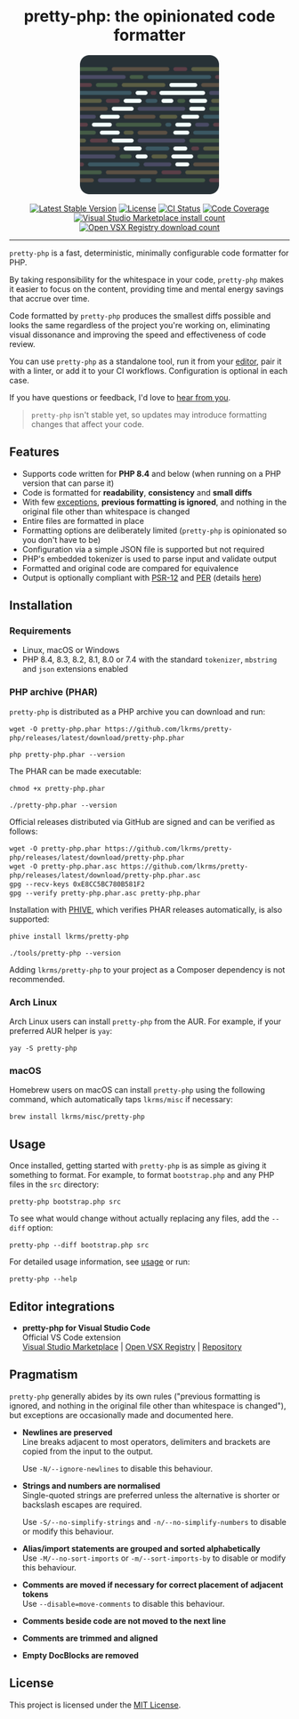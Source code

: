 <h1 align="center">pretty-php: the opinionated code formatter</h1>

<p align="center">
  <a href="https://github.com/lkrms/pretty-php">
    <img src="https://github.com/lkrms/pretty-php/raw/main/images/logo-600x600-rounded.png" alt="pretty-php logo" width="250">
  </a>
<p>

<p align="center">
  <a href="https://packagist.org/packages/lkrms/pretty-php"><img src="https://poser.pugx.org/lkrms/pretty-php/v" alt="Latest Stable Version" /></a>
  <a href="https://packagist.org/packages/lkrms/pretty-php"><img src="https://poser.pugx.org/lkrms/pretty-php/license" alt="License" /></a>
  <a href="https://github.com/lkrms/pretty-php/actions"><img src="https://github.com/lkrms/pretty-php/actions/workflows/ci.yml/badge.svg" alt="CI Status" /></a>
  <a href="https://codecov.io/gh/lkrms/pretty-php"><img src="https://codecov.io/gh/lkrms/pretty-php/graph/badge.svg?token=W0KVZU718K" alt="Code Coverage" /></a>
  <a href="https://marketplace.visualstudio.com/items?itemName=lkrms.pretty-php"><img src="https://img.shields.io/visual-studio-marketplace/i/lkrms.pretty-php?label=Marketplace%20installs&color=%230066b8" alt="Visual Studio Marketplace install count" /></a>
  <a href="https://open-vsx.org/extension/lkrms/pretty-php"><img src="https://img.shields.io/open-vsx/dt/lkrms/pretty-php?label=Open%20VSX%20downloads&color=%23a60ee5" alt="Open VSX Registry download count" /></a>
</p>

---

`pretty-php` is a fast, deterministic, minimally configurable code formatter for
PHP.

By taking responsibility for the whitespace in your code, `pretty-php` makes it
easier to focus on the content, providing time and mental energy savings that
accrue over time.

Code formatted by `pretty-php` produces the smallest diffs possible and looks
the same regardless of the project you're working on, eliminating visual
dissonance and improving the speed and effectiveness of code review.

You can use `pretty-php` as a standalone tool, run it from your [editor][], pair
it with a linter, or add it to your CI workflows. Configuration is optional in
each case.

If you have questions or feedback, I'd love to [hear from you][discuss].

> `pretty-php` isn't stable yet, so updates may introduce formatting changes
> that affect your code.

## Features

- Supports code written for **PHP 8.4** and below (when running on a PHP version
  that can parse it)
- Code is formatted for **readability**, **consistency** and **small diffs**
- With few [exceptions](#pragmatism), **previous formatting is ignored**, and
  nothing in the original file other than whitespace is changed
- Entire files are formatted in place
- Formatting options are deliberately limited (`pretty-php` is opinionated so
  you don't have to be)
- Configuration via a simple JSON file is supported but not required
- PHP's embedded tokenizer is used to parse input and validate output
- Formatted and original code are compared for equivalence
- Output is optionally compliant with [PSR-12][] and [PER][] (details
  [here](docs/PSR-12.md))

## Installation

### Requirements

- Linux, macOS or Windows
- PHP 8.4, 8.3, 8.2, 8.1, 8.0 or 7.4 with the standard `tokenizer`, `mbstring`
  and `json` extensions enabled

### PHP archive (PHAR)

`pretty-php` is distributed as a PHP archive you can download and run:

```shell
wget -O pretty-php.phar https://github.com/lkrms/pretty-php/releases/latest/download/pretty-php.phar
```

```shell
php pretty-php.phar --version
```

The PHAR can be made executable:

```shell
chmod +x pretty-php.phar
```

```shell
./pretty-php.phar --version
```

Official releases distributed via GitHub are signed and can be verified as
follows:

```shell
wget -O pretty-php.phar https://github.com/lkrms/pretty-php/releases/latest/download/pretty-php.phar
wget -O pretty-php.phar.asc https://github.com/lkrms/pretty-php/releases/latest/download/pretty-php.phar.asc
gpg --recv-keys 0xE8CC5BC780B581F2
gpg --verify pretty-php.phar.asc pretty-php.phar
```

Installation with [PHIVE][], which verifies PHAR releases automatically, is also
supported:

```shell
phive install lkrms/pretty-php
```

```shell
./tools/pretty-php --version
```

Adding `lkrms/pretty-php` to your project as a Composer dependency is not
recommended.

### Arch Linux

Arch Linux users can install `pretty-php` from the AUR. For example, if your
preferred AUR helper is `yay`:

```shell
yay -S pretty-php
```

### macOS

Homebrew users on macOS can install `pretty-php` using the following command,
which automatically taps `lkrms/misc` if necessary:

```shell
brew install lkrms/misc/pretty-php
```

## Usage

Once installed, getting started with `pretty-php` is as simple as giving it
something to format. For example, to format `bootstrap.php` and any PHP files in
the `src` directory:

```shell
pretty-php bootstrap.php src
```

To see what would change without actually replacing any files, add the `--diff`
option:

```shell
pretty-php --diff bootstrap.php src
```

For detailed usage information, see [usage](docs/Usage.md) or run:

```shell
pretty-php --help
```

## Editor integrations

- **pretty-php for Visual Studio Code** \
  Official VS Code extension \
  [Visual Studio Marketplace][] | [Open VSX Registry][] | [Repository][vscode]

## Pragmatism

`pretty-php` generally abides by its own rules ("previous formatting is ignored,
and nothing in the original file other than whitespace is changed"), but
exceptions are occasionally made and documented here.

- **Newlines are preserved** \
  Line breaks adjacent to most operators, delimiters and brackets are copied from
  the input to the output.

  Use `-N/--ignore-newlines` to disable this behaviour.

- **Strings and numbers are normalised** \
  Single-quoted strings are preferred unless the alternative is shorter or backslash
  escapes are required.

  Use `-S/--no-simplify-strings` and `-n/--no-simplify-numbers` to disable or
  modify this behaviour.

- **Alias/import statements are grouped and sorted alphabetically** \
  Use `-M/--no-sort-imports` or `-m/--sort-imports-by` to disable or modify this
  behaviour.

- **Comments are moved if necessary for correct placement of adjacent tokens** \
  Use `--disable=move-comments` to disable this behaviour.

- **Comments beside code are not moved to the next line**

- **Comments are trimmed and aligned**

- **Empty DocBlocks are removed**

## License

This project is licensed under the [MIT License][].

[discuss]: https://github.com/lkrms/pretty-php/discussions
[editor]: #editor-integrations
[MIT License]: LICENSE
[Open VSX Registry]: https://open-vsx.org/extension/lkrms/pretty-php
[PER]: https://www.php-fig.org/per/coding-style/
[PHIVE]: https://phar.io
[PSR-12]: https://www.php-fig.org/psr/psr-12/
[Visual Studio Marketplace]:
  https://marketplace.visualstudio.com/items?itemName=lkrms.pretty-php
[vscode]: https://github.com/lkrms/vscode-pretty-php
